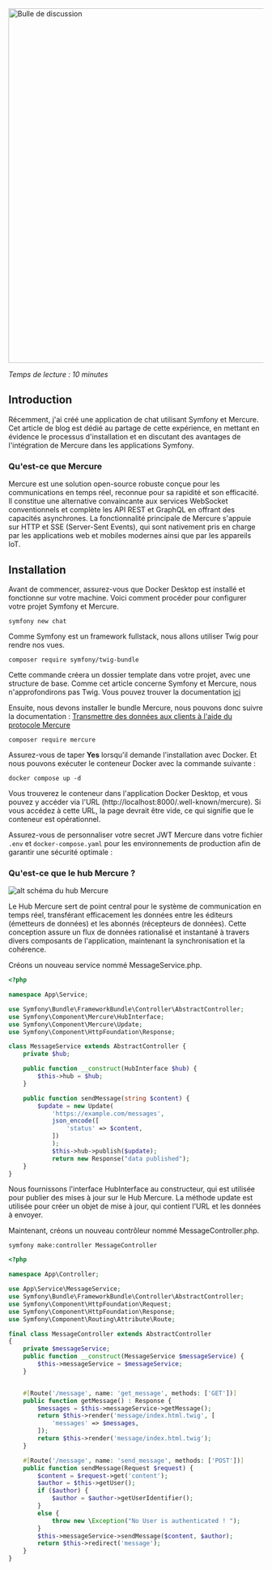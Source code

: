 <img src="https://plus.unsplash.com/premium_photo-1677252438450-b779a923b0f6?w=900&auto=format&fit=crop&q=60&ixlib=rb-4.0.3&ixid=M3wxMjA3fDB8MHxzZWFyY2h8MXx8bWVzc2FnZXxlbnwwfHwwfHx8MA%3D%3D" class="mx-auto" alt="Bulle de discussion" width="700px"/>

<i>Temps de lecture : 10 minutes</i>

## Introduction

Récemment, j'ai créé une application de chat utilisant Symfony et Mercure. Cet article de blog est dédié au partage de cette expérience, en mettant en évidence le processus d'installation et en discutant des avantages de l'intégration de Mercure dans les applications Symfony.

### Qu'est-ce que Mercure

Mercure est une solution open-source robuste conçue pour les communications en temps réel, reconnue pour sa rapidité et son efficacité. Il constitue une alternative convaincante aux services WebSocket conventionnels et complète les API REST et GraphQL en offrant des capacités asynchrones. La fonctionnalité principale de Mercure s'appuie sur HTTP et SSE (Server-Sent Events), qui sont nativement pris en charge par les applications web et mobiles modernes ainsi que par les appareils IoT.

## Installation

Avant de commencer, assurez-vous que Docker Desktop est installé et fonctionne sur votre machine. Voici comment procéder pour configurer votre projet Symfony et Mercure.

```
symfony new chat
```

Comme Symfony est un framework fullstack, nous allons utiliser Twig pour rendre nos vues.

```
composer require symfony/twig-bundle
```

Cette commande créera un dossier template dans votre projet, avec une structure de base. Comme cet article concerne Symfony et Mercure, nous n'approfondirons pas Twig. Vous pouvez trouver la documentation [ici](https://twig.symfony.com/doc/3.x/intro.html)

Ensuite, nous devons installer le bundle Mercure, nous pouvons donc suivre la documentation : [Transmettre des données aux clients à l'aide du protocole Mercure](https://symfony.com/doc/current/mercure.html)

```
composer require mercure
```

Assurez-vous de taper <strong>Yes</strong> lorsqu'il demande l'installation avec Docker. Et nous pouvons exécuter le conteneur Docker avec la commande suivante :

```
docker compose up -d
```

Vous trouverez le conteneur dans l'application Docker Desktop, et vous pouvez y accéder via l'URL (http://localhost:8000/.well-known/mercure). Si vous accédez à cette URL, la page devrait être vide, ce qui signifie que le conteneur est opérationnel.

Assurez-vous de personnaliser votre secret JWT Mercure dans votre fichier `.env` et `docker-compose.yaml` pour les environnements de production afin de garantir une sécurité optimale :

### Qu'est-ce que le hub Mercure ?

![alt schéma du hub Mercure](https://raw.githubusercontent.com/dunglas/mercure/master/spec/subscriptions.png)

Le Hub Mercure sert de point central pour le système de communication en temps réel, transférant efficacement les données entre les éditeurs (émetteurs de données) et les abonnés (récepteurs de données). Cette conception assure un flux de données rationalisé et instantané à travers divers composants de l'application, maintenant la synchronisation et la cohérence.

Créons un nouveau service nommé MessageService.php.

```php
<?php

namespace App\Service;

use Symfony\Bundle\FrameworkBundle\Controller\AbstractController;
use Symfony\Component\Mercure\HubInterface;
use Symfony\Component\Mercure\Update;
use Symfony\Component\HttpFoundation\Response;

class MessageService extends AbstractController {
    private $hub;

    public function __construct(HubInterface $hub) {
        $this->hub = $hub;
    }

    public function sendMessage(string $content) {
        $update = new Update(
            'https://example.com/messages',
            json_encode([
                'status' => $content,
            ])
            );
            $this->hub->publish($update);
            return new Response("data published");
    }
}
```

Nous fournissons l'interface HubInterface au constructeur, qui est utilisée pour publier des mises à jour sur le Hub Mercure.
La méthode update est utilisée pour créer un objet de mise à jour, qui contient l'URL et les données à envoyer.

Maintenant, créons un nouveau contrôleur nommé MessageController.php.

```
symfony make:controller MessageController
```

```php
<?php

namespace App\Controller;

use App\Service\MessageService;
use Symfony\Bundle\FrameworkBundle\Controller\AbstractController;
use Symfony\Component\HttpFoundation\Request;
use Symfony\Component\HttpFoundation\Response;
use Symfony\Component\Routing\Attribute\Route;

final class MessageController extends AbstractController
{
    private $messageService;
    public function __construct(MessageService $messageService) {
        $this->messageService = $messageService;
    }


    #[Route('/message', name: 'get_message', methods: ['GET'])]
    public function getMessage() : Response {
        $messages = $this->messageService->getMessage();
        return $this->render('message/index.html.twig', [
            'messages' => $messages,
        ]);
        return $this->render('message/index.html.twig');
    }

    #[Route('/message', name: 'send_message', methods: ['POST'])]
    public function sendMessage(Request $request) {
        $content = $request->get('content');
        $author = $this->getUser();
        if ($author) {
            $author = $author->getUserIdentifier();
        }
        else {
            throw new \Exception("No User is authenticated ! ");
        }
        $this->messageService->sendMessage($content, $author);
        return $this->redirect('message');
    }
}
```
